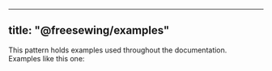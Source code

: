 ***

## title: "@freesewing/examples"

<PatternPage pattern="examples" />

This pattern holds examples used throughout the documentation.\
Examples like this one:

<Example part="path_divide" caption="Example of the Path.divide() method" />
